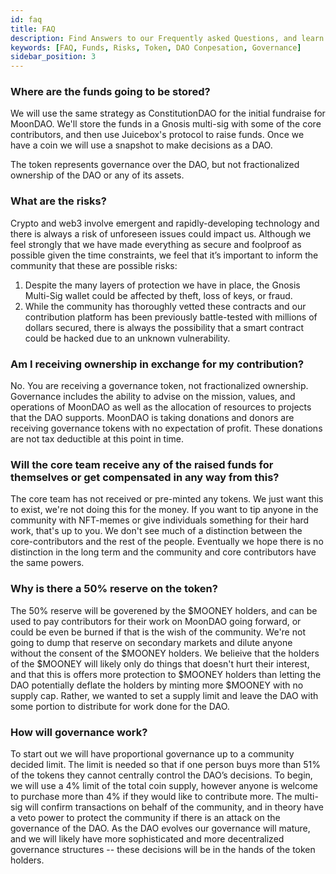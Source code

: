 ```yaml
---
id: faq
title: FAQ
description: Find Answers to our Frequently asked Questions, and learn more about the DAO.
keywords: [FAQ, Funds, Risks, Token, DAO Conpesation, Governance]
sidebar_position: 3
---
```


### Where are the funds going to be stored?

We will use the same strategy as ConstitutionDAO for the initial fundraise for MoonDAO. We'll store the funds in a Gnosis multi-sig with some of the core contributors, and then use Juicebox's protocol to raise funds. Once we have a coin we will use a snapshot to make decisions as a DAO.

The token represents governance over the DAO, but not fractionalized ownership of the DAO or any of its assets.

### What are the risks?

Crypto and web3 involve emergent and rapidly-developing technology and there is always a risk of unforeseen issues could impact us. Although we feel strongly that we have made everything as secure and foolproof as possible given the time constraints, we feel that it’s important to inform the community that these are possible risks:

1. Despite the many layers of protection we have in place, the Gnosis Multi-Sig wallet could be affected by theft, loss of keys, or fraud.
2. While the community has thoroughly vetted these contracts and our contribution platform has been previously battle-tested with millions of dollars secured, there is always the possibility that a smart contract could be hacked due to an unknown vulnerability.

### Am I receiving ownership in exchange for my contribution?

No. You are receiving a governance token, not fractionalized ownership. Governance includes the ability to advise on the mission, values, and operations of MoonDAO as well as the allocation of resources to projects that the DAO supports. MoonDAO is taking donations and donors are receiving governance tokens with no expectation of profit. These donations are not tax deductible at this point in time.

### Will the core team receive any of the raised funds for themselves or get compensated in any way from this?

The core team has not received or pre-minted any tokens. We just want this to exist, we're not doing this for the money. If you want to tip anyone in the community with NFT-memes or give individuals something for their hard work, that's up to you. We don't see much of a distinction between the core-contributors and the rest of the people. Eventually we hope there is no distinction in the long term and the community and core contributors have the same powers.

### Why is there a 50% reserve on the token?

The 50% reserve will be goverened by the $MOONEY holders, and can be used to pay contributors for their work on MoonDAO going forward, or could be even be burned if that is the wish of the community. We're not going to dump that reserve on secondary markets and dilute anyone without the consent of the $MOONEY holders. We belieive that the holders of the $MOONEY will likely only do things that doesn't hurt their interest, and that this is offers more protection to $MOONEY holders than letting the DAO potentially deflate the holders by minting more $MOONEY with no supply cap. Rather, we wanted to set a supply limit and leave the DAO with some portion to distribute for work done for the DAO.

### How will governance work?

To start out we will have proportional governance up to a community decided limit. The limit is needed so that if one person buys more than 51% of the tokens they cannot centrally control the DAO’s decisions. To begin, we will use a 4% limit of the total coin supply, however anyone is welcome to purchase more than 4% if they would like to contribute more. The multi-sig will confirm transactions on behalf of the community, and in theory have a veto power to protect the community if there is an attack on the governance of the DAO. As the DAO evolves our governance will mature, and we will likely have more sophisticated and more decentralized governance structures -- these decisions will be in the hands of the token holders.
